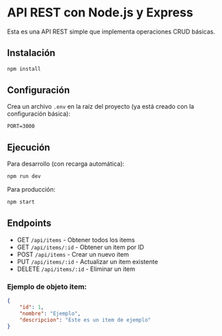 # API REST con Node.js y Express

Esta es una API REST simple que implementa operaciones CRUD básicas.

## Instalación

```bash
npm install
```

## Configuración

Crea un archivo `.env` en la raíz del proyecto (ya está creado con la configuración básica):

```
PORT=3000
```

## Ejecución

Para desarrollo (con recarga automática):
```bash
npm run dev
```

Para producción:
```bash
npm start
```

## Endpoints

- GET `/api/items` - Obtener todos los items
- GET `/api/items/:id` - Obtener un item por ID
- POST `/api/items` - Crear un nuevo item
- PUT `/api/items/:id` - Actualizar un item existente
- DELETE `/api/items/:id` - Eliminar un item

### Ejemplo de objeto item:
```json
{
    "id": 1,
    "nombre": "Ejemplo",
    "descripcion": "Este es un item de ejemplo"
}
```
